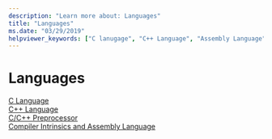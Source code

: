 ```yaml
---
description: "Learn more about: Languages"
title: "Languages"
ms.date: "03/29/2019"
helpviewer_keywords: ["C lanugage", "C++ Language", "Assembly Language", "Compiler Intrinsics"]
---
```

# Languages

[C Language](../c-language/c-language-reference.md)<br/>
[C++ Language](../cpp/cpp-language-reference.md)<br/>
[C/C++ Preprocessor](../preprocessor/c-cpp-preprocessor-reference.md)<br/>
[Compiler Intrinsics and Assembly Language](../intrinsics/compiler-intrinsics-and-assembly-language.md)

